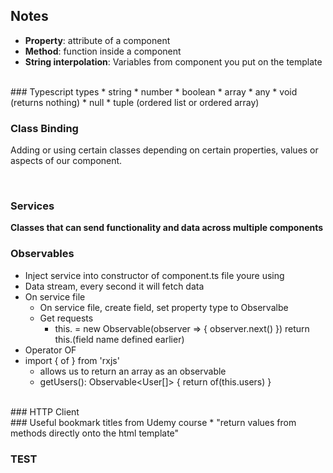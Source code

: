 ## Notes

* <b>Property</b>: attribute of a component
* <b>Method</b>: function inside a component
* <b>String interpolation</b>: Variables from component you put on the template
<br>
### Typescript types
* string
* number
* boolean
* array
* any
* void (returns nothing)
* null
* tuple (ordered list or ordered array)
<br>

### Class Binding
Adding or using certain classes depending on certain properties, values or aspects of our component.

<br>

### Services
<b>Classes that can send functionality and data across multiple components</b>

### Observables
* Inject service into constructor of component.ts file youre using
* Data stream, every second it will fetch data
* On service file
  * On service file, create field, set property type to Observalbe<any>
  * Get requests
    * this.<field name defined in previous step> = new Observable(observer => {
      observer.next(<pass something in here>)
    }) return this.(field name defined earlier)
* Operator OF
* import { of } from 'rxjs'
  * allows us to return an array as an observable
  * getUsers(): Observable<User[]> {
    return of(this.users)
  }

<br>
### HTTP Client

<br>
### Useful bookmark titles from Udemy course
* "return values from methods directly onto the html template"

### TEST